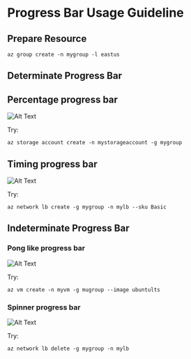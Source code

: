 # Progress Bar Usage Guideline

## Prepare Resource
```
az group create -n mygroup -l eastus
```

## Determinate Progress Bar
## Percentage progress bar
![Alt Text](https://media.giphy.com/media/vFKqnCdLPNOKc/giphy.gif)

Try:
```
az storage account create -n mystorageaccount -g mygroup
```

## Timing progress bar
![Alt Text](https://media.giphy.com/media/vFKqnCdLPNOKc/giphy.gif)

Try:
```
az network lb create -g mygroup -n mylb --sku Basic
```

## Indeterminate Progress Bar
### Pong like progress bar
![Alt Text](https://media.giphy.com/media/vFKqnCdLPNOKc/giphy.gif)

Try:
```
az vm create -n myvm -g mugroup --image ubuntults
```

### Spinner progress bar
![Alt Text](https://media.giphy.com/media/vFKqnCdLPNOKc/giphy.gif)

Try:
```
az network lb delete -g mygroup -n mylb
```